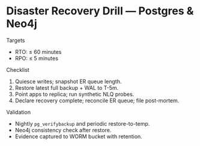 # Disaster Recovery Drill — Postgres & Neo4j

Targets
- RTO: ≤ 60 minutes
- RPO: ≤ 5 minutes

Checklist
1) Quiesce writes; snapshot ER queue length.
2) Restore latest full backup + WAL to T-5m.
3) Point apps to replica; run synthetic NLQ probes.
4) Declare recovery complete; reconcile ER queue; file post-mortem.

Validation
- Nightly `pg_verifybackup` and periodic restore-to-temp.
- Neo4j consistency check after restore.
- Evidence captured to WORM bucket with retention.

